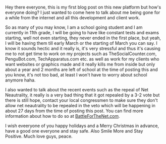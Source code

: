 Hey there everyone, this is my first blog post on this new platform but how's everyone doing? I just wanted to come here to talk about me being gone for a while from the internet and all this development and client work.

So as many of you may know, I am a school going student and I am currently in 11th grade, I will be going to have like constant tests and exams starting, well not even starting, they never ended in the first place, but yeah, I will be having them till early March or the starting of March you can say.
I know it sounds hectic and it really is, it's very stressful and thus it's causing me to not get time to work on my projects such as TheSocialCounter.com, PenguBot.com, TechApparatus.com etc. as well as work for my clients who want websites or graphics made and it really kills me from inside but only about a year and 2 months are left of school at the time of posting this and you know, it's not too bad, at least I won't have to worry about school anymore haha.

I also wanted to talk about the recent events such as the repeal of Net Neautrality, it really is a very bad thing that it got repealed by a 3-2 vote but there is still hope, contact your local congressmen to make sure they don't allow net neautrality to be repealed in the veto which will be happening in about 27 days from the time of posting this post. You can find more information about how to do so at [BattleForTheNet.com](https://www.battleforthenet.com/).

I wish eveeryone of you happy holidays and a Merry Christmas in advance, have a good one everyone and stay safe. Also Smile More and Stay Positive. Much love guys, peace.
